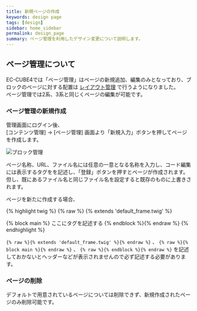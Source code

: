```yaml
---
title: 新規ページの作成
keywords: design page
tags: [design]
sidebar: home_sidebar
permalink: design_page
summary: ページ管理を利用したデザイン変更について説明します。
---
```


## ページ管理について
EC-CUBE4では「ページ管理」はページの新規追加、編集のみとなっており、ブロックのページに対する配置は [レイアウト管理](design_layout) で行うようになりました。  
ページ管理では2系、3系と同じくページの編集が可能です。


### ページ管理の新規作成

管理画面にログイン後、  
[コンテンツ管理] -> [ページ管理] 画面より「新規入力」ボタンを押してページを作成します。

![ブロック管理](/images/design/design-block-01.png)

ページ名称、URL、ファイル名には任意の一意となる名称を入力し、コード編集には表示するタグをを記述し、「登録」ボタンを押すとページが作成されます。  
但し、既にあるファイル名と同じファイル名を設定すると既存のものに上書きされます。

ページを新たに作成する場合、

{% highlight twig  %}
{% raw %}
{% extends 'default_frame.twig' %}

{% block main %}
    ここにタグを記述する
{% endblock %}{% endraw %}
{% endhighlight %}

`{% raw %}{% extends 'default_frame.twig' %}{% endraw %}` 、 `{% raw %}{% block main %}{% endraw %}` 、 `{% raw %}{% endblock %}{% endraw %}` を記述しておかないとヘッダーなどが表示されませんので必ず記述する必要があります。


### ページの削除

デフォルトで用意されているページについては削除できず、新規作成されたページのみ削除可能です。
